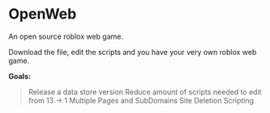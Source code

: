 # OpenWeb
An open source roblox web game.

Download the file, edit the scripts and you have your very own roblox web game.

**Goals:**
> Release a data store version
> Reduce amount of scripts needed to edit from 13 -> 1
> Multiple Pages and SubDomains
> Site Deletion
> Scripting

